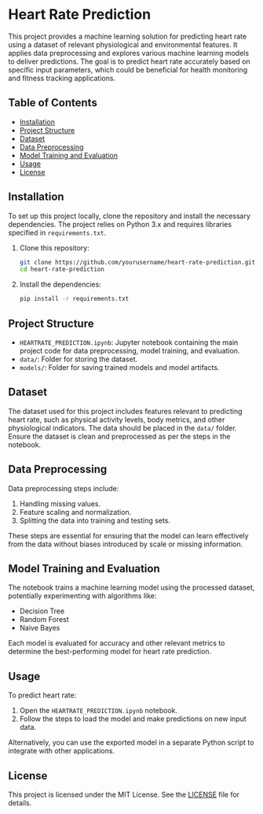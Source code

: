 # Heart Rate Prediction

This project provides a machine learning solution for predicting heart rate using a dataset of relevant physiological and environmental features. It applies data preprocessing and explores various machine learning models to deliver predictions. The goal is to predict heart rate accurately based on specific input parameters, which could be beneficial for health monitoring and fitness tracking applications.

## Table of Contents
- [Installation](#installation)
- [Project Structure](#project-structure)
- [Dataset](#dataset)
- [Data Preprocessing](#data-preprocessing)
- [Model Training and Evaluation](#model-training-and-evaluation)
- [Usage](#usage)
- [License](#license)

## Installation
To set up this project locally, clone the repository and install the necessary dependencies. The project relies on Python 3.x and requires libraries specified in `requirements.txt`.

1. Clone this repository:
    ```bash
    git clone https://github.com/yourusername/heart-rate-prediction.git
    cd heart-rate-prediction
    ```

2. Install the dependencies:
    ```bash
    pip install -r requirements.txt
    ```

## Project Structure
- `HEARTRATE_PREDICTION.ipynb`: Jupyter notebook containing the main project code for data preprocessing, model training, and evaluation.
- `data/`: Folder for storing the dataset.
- `models/`: Folder for saving trained models and model artifacts.

## Dataset
The dataset used for this project includes features relevant to predicting heart rate, such as physical activity levels, body metrics, and other physiological indicators. The data should be placed in the `data/` folder. Ensure the dataset is clean and preprocessed as per the steps in the notebook.

## Data Preprocessing
Data preprocessing steps include:
1. Handling missing values.
2. Feature scaling and normalization.
3. Splitting the data into training and testing sets.

These steps are essential for ensuring that the model can learn effectively from the data without biases introduced by scale or missing information.

## Model Training and Evaluation
The notebook trains a machine learning model using the processed dataset, potentially experimenting with algorithms like:
- Decision Tree
- Random Forest
- Naive Bayes

Each model is evaluated for accuracy and other relevant metrics to determine the best-performing model for heart rate prediction.

## Usage
To predict heart rate:
1. Open the `HEARTRATE_PREDICTION.ipynb` notebook.
2. Follow the steps to load the model and make predictions on new input data.

Alternatively, you can use the exported model in a separate Python script to integrate with other applications.

## License
This project is licensed under the MIT License. See the [LICENSE](LICENSE) file for details.
